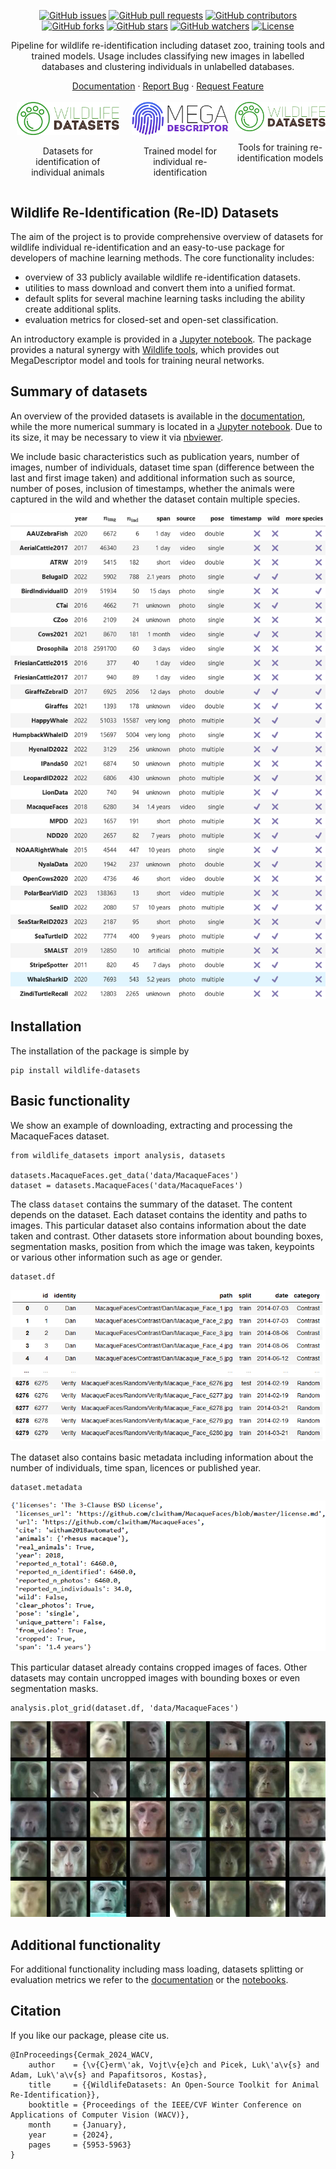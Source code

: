 <p align="center">
  <a href="https://github.com/WildlifeDatasets/wildlife-datasets/issues"><img src="https://img.shields.io/github/issues/WildlifeDatasets/wildlife-datasets" alt="GitHub issues"></a>
  <a href="https://github.com/WildlifeDatasets/wildlife-datasets/pulls"><img src="https://img.shields.io/github/issues-pr/WildlifeDatasets/wildlife-datasets" alt="GitHub pull requests"></a>
  <a href="https://github.com/WildlifeDatasets/wildlife-datasets/graphs/contributors"><img src="https://img.shields.io/github/contributors/WildlifeDatasets/wildlife-datasets" alt="GitHub contributors"></a>
  <a href="https://github.com/WildlifeDatasets/wildlife-datasets/network/members"><img src="https://img.shields.io/github/forks/WildlifeDatasets/wildlife-datasets" alt="GitHub forks"></a>
  <a href="https://github.com/WildlifeDatasets/wildlife-datasets/stargazers"><img src="https://img.shields.io/github/stars/WildlifeDatasets/wildlife-datasets" alt="GitHub stars"></a>
  <a href="https://github.com/WildlifeDatasets/wildlife-datasets/watchers"><img src="https://img.shields.io/github/watchers/WildlifeDatasets/wildlife-datasets" alt="GitHub watchers"></a>
  <a href="https://github.com/WildlifeDatasets/wildlife-datasets/blob/main/LICENSE"><img src="https://img.shields.io/github/license/WildlifeDatasets/wildlife-datasets" alt="License"></a>
</p>

<div align="center">
  <p align="center">Pipeline for wildlife re-identification including dataset zoo, training tools and trained models. Usage includes classifying new images in labelled databases and clustering individuals in unlabelled databases.</p>
  <a href="https://wildlifedatasets.github.io/wildlife-datasets/">Documentation</a>
  ·
  <a href="https://github.com/WildlifeDatasets/wildlife-datasets/issues/new?assignees=aerodynamic-sauce-pan&labels=bug&projects=&template=bug_report.md&title=%5BBUG%5D">Report Bug</a>
  ·
  <a href="https://github.com/WildlifeDatasets/wildlife-datasets/issues/new?assignees=aerodynamic-sauce-pan&labels=enhancement&projects=&template=enhancement.md&title=%5BEnhancement%5D">Request Feature</a>
</div>

</br >

<div align="center">
<div style="display: flex; justify-content: center">
  <div style="margin-left: 10px; margin-right: 10px;">   
    <a href="https://github.com/WildlifeDatasets/wildlife-datasets"><img src="docs/resources/datasets-logo.png" alt="Wildlife tools" width="200"></a>
    <p>Datasets for identification of individual animals</p>
  </div>
  
  <div style="margin-left: 10px; margin-right: 10px;">
    <a href="https://huggingface.co/BVRA/MegaDescriptor-L-384"><img src="docs/resources/megadescriptor-logo.png" alt="MegaDescriptor" width="200"></a>
    <p>Trained model for individual re-identification</p>
  </div>

  <div margin-left: 10px; margin-right: 10px;>   
    <a href="https://github.com/WildlifeDatasets/wildlife-tools"><img src="docs/resources/datasets-logo.png" alt="Wildlife tools" width="200"></a>
    <p>Tools for training re-identification models</p>
  </div>
</div>
</div>


## Wildlife Re-Identification (Re-ID) Datasets

The aim of the project is to provide comprehensive overview of datasets for wildlife individual re-identification and an easy-to-use package for developers of machine learning methods. The core functionality includes:

- overview of 33 publicly available wildlife re-identification datasets.
- utilities to mass download and convert them into a unified format.
- default splits for several machine learning tasks including the ability create additional splits.
- evaluation metrics for closed-set and open-set classification.

An introductory example is provided in a [Jupyter notebook](notebooks/introduction.ipynb). The package provides a natural synergy with [Wildlife tools](https://github.com/WildlifeDatasets/wildlife-tools), which provides out MegaDescriptor model and tools for training neural networks.

## Summary of datasets

An overview of the provided datasets is available in the [documentation](https://wildlifedatasets.github.io/wildlife-datasets/datasets/), while the more numerical summary is located in a [Jupyter notebook](notebooks/dataset_descriptions.ipynb). Due to its size, it may be necessary to view it via [nbviewer](https://nbviewer.org/github/WildlifeDatasets/wildlife-datasets/blob/main/notebooks/dataset_descriptions.ipynb).

We include basic characteristics such as publication years, number of images, number of individuals, dataset time span (difference between the last and first image taken) and additional information such as source, number of poses, inclusion of timestamps, whether the animals were captured in the wild and whether the dataset contain multiple species.

![](docs/resources/Datasets_Summary.png)


## Installation

The installation of the package is simple by
```
pip install wildlife-datasets
```


## Basic functionality

We show an example of downloading, extracting and processing the MacaqueFaces dataset.

```
from wildlife_datasets import analysis, datasets

datasets.MacaqueFaces.get_data('data/MacaqueFaces')
dataset = datasets.MacaqueFaces('data/MacaqueFaces')
```

The class `dataset` contains the summary of the dataset. The content depends on the dataset. Each dataset contains the identity and paths to images. This particular dataset also contains information about the date taken and contrast. Other datasets store information about bounding boxes, segmentation masks, position from which the image was taken, keypoints or various other information such as age or gender.

```
dataset.df
```

![](docs/resources/MacaqueFaces_DataFrame.png)

The dataset also contains basic metadata including information about the number of individuals, time span, licences or published year.

```
dataset.metadata
```

![](docs/resources/MacaqueFaces_Metadata.png)

This particular dataset already contains cropped images of faces. Other datasets may contain uncropped images with bounding boxes or even segmentation masks.

```
analysis.plot_grid(dataset.df, 'data/MacaqueFaces')
```

![](docs/resources/MacaqueFaces_Grid.png)

## Additional functionality

For additional functionality including mass loading, datasets splitting or evaluation metrics we refer to the [documentation](https://wildlifedatasets.github.io/wildlife-datasets/) or the [notebooks](https://github.com/WildlifeDatasets/wildlife-datasets/tree/main/notebooks).

## Citation

If you like our package, please cite us.

```
@InProceedings{Cermak_2024_WACV,
    author    = {\v{C}erm\'ak, Vojt\v{e}ch and Picek, Luk\'a\v{s} and Adam, Luk\'a\v{s} and Papafitsoros, Kostas},
    title     = {{WildlifeDatasets: An Open-Source Toolkit for Animal Re-Identification}},
    booktitle = {Proceedings of the IEEE/CVF Winter Conference on Applications of Computer Vision (WACV)},
    month     = {January},
    year      = {2024},
    pages     = {5953-5963}
}
```